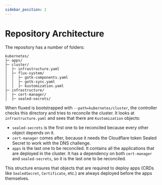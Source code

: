 ```yaml
---
sidebar_position: 2
---
```


# Repository Architecture

The repository has a number of folders:

```
kubernetes/
├─ apps/
├─ cluster/
│  ├─ infrastructure.yaml
│  ├─ flux-system/
│  │  ├─ gotk-components.yaml
│  │  ├─ gotk-sync.yaml
│  │  ├─ kustomization.yaml
├─ infrastructure/
│  ├─ cert-manager/
│  ├─ sealed-secrets/
```

When fluxed is bootstrapped with `--path=kubernetes/cluster`, the controller checks this directory and tries to reconcile the cluster. It looks at `infrastructure.yaml` and sees that there are `Kustomization` objects:

- `sealed-secrets` is the first one to be reconciled because every other object depends on it.
- `cert-manager` comes after, because it needs the Cloudflare token Sealed Secret to work with the DNS challenge.
- `apps` is the last one to be reconciled. It contains all the applications that are deployed in the cluster. It has a dependency on both `cert-manager` and `sealed-secrets`, so it is the last one to be reconciled.

This structure ensures that objects that are required to deploy apps (CRDs like `SealedSecret`, `Certificate`, etc.) are always deployed before the apps themselves.
